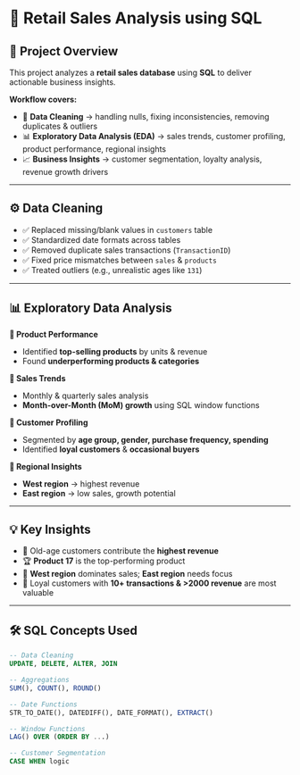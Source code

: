 # 🛒 Retail Sales Analysis using SQL  

## 📖 Project Overview  
This project analyzes a **retail sales database** using **SQL** to deliver actionable business insights.  

**Workflow covers:**  
- 🧹 **Data Cleaning** → handling nulls, fixing inconsistencies, removing duplicates & outliers  
- 📊 **Exploratory Data Analysis (EDA)** → sales trends, customer profiling, product performance, regional insights  
- 📈 **Business Insights** → customer segmentation, loyalty analysis, revenue growth drivers  

---

## ⚙️ Data Cleaning  
- ✅ Replaced missing/blank values in `customers` table  
- ✅ Standardized date formats across tables  
- ✅ Removed duplicate sales transactions (`TransactionID`)  
- ✅ Fixed price mismatches between `sales` & `products`  
- ✅ Treated outliers (e.g., unrealistic ages like `131`)  

---

## 📊 Exploratory Data Analysis  

**🔹 Product Performance**  
- Identified **top-selling products** by units & revenue  
- Found **underperforming products & categories**  

**🔹 Sales Trends**  
- Monthly & quarterly sales analysis  
- **Month-over-Month (MoM) growth** using SQL window functions  

**🔹 Customer Profiling**  
- Segmented by **age group, gender, purchase frequency, spending**  
- Identified **loyal customers** & **occasional buyers**  

**🔹 Regional Insights**  
- **West region** → highest revenue  
- **East region** → low sales, growth potential  

---

## 💡 Key Insights  
- 👴 Old-age customers contribute the **highest revenue**  
- 🏆 **Product 17** is the top-performing product  
- 📍 **West region** dominates sales; **East region** needs focus  
- 🔁 Loyal customers with **10+ transactions & >2000 revenue** are most valuable  

---

## 🛠️ SQL Concepts Used  

```sql
-- Data Cleaning
UPDATE, DELETE, ALTER, JOIN  

-- Aggregations
SUM(), COUNT(), ROUND()  

-- Date Functions
STR_TO_DATE(), DATEDIFF(), DATE_FORMAT(), EXTRACT()  

-- Window Functions
LAG() OVER (ORDER BY ...)  

-- Customer Segmentation
CASE WHEN logic
